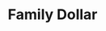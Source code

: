 ---
title: "Family Dollar"
url: /virginia-beach/family-dollar-pleasant-valley-road/
shop: variety store
---